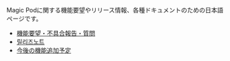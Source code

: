 Magic Podに関する機能要望やリリース情報、各種ドキュメントのための日本語ページです。


- [機能要望・不具合報告・質問](https://github.com/Magic-Pod/japanese-issue-board/issues)
- [릴리즈노트](https://github.com/WeMB-Tech/Magic-Pod/blob/master/CHANGELOG.md)
- [今後の機能追加予定](https://github.com/Magic-Pod/japanese-issue-and-doc/blob/master/UPCOMING_FEATURES.md)
